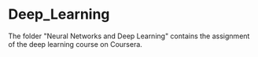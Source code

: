 # Deep_Learning

The folder "Neural Networks and Deep Learning" contains the assignment of the deep learning course on Coursera.
